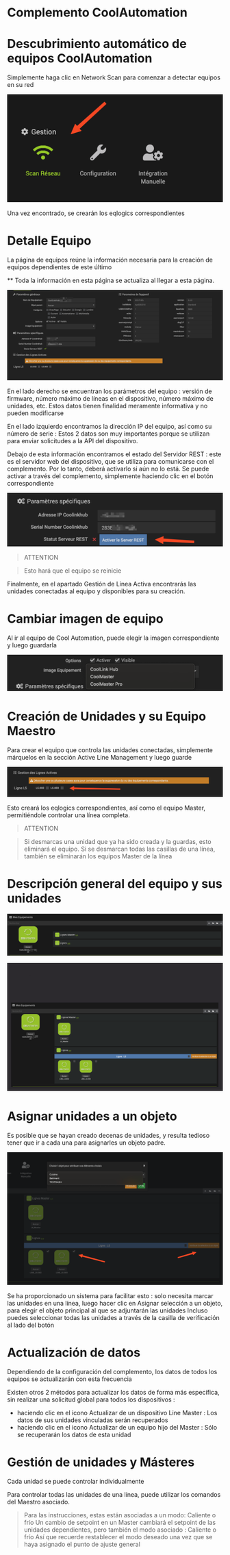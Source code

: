 # Complemento CoolAutomation




# Descubrimiento automático de equipos CoolAutomation


Simplemente haga clic en Network Scan para comenzar a detectar equipos en su red


![scanNetwok](./images/scanNetwork.png)


Una vez encontrado, se crearán los eqlogics correspondientes




# Detalle Equipo


La página de equipos reúne la información necesaria para la creación de equipos dependientes de este último

** Toda la información en esta página se actualiza al llegar a esta página.


![eqlogicMain](./images/eqlogicMain.png)

En el lado derecho se encuentran los parámetros del equipo : versión de firmware, número máximo de líneas en el dispositivo, número máximo de unidades, etc.
Estos datos tienen finalidad meramente informativa y no pueden modificarse



En el lado izquierdo encontramos la dirección IP del equipo, así como su número de serie : Estos 2 datos son muy importantes porque se utilizan para enviar solicitudes a la API del dispositivo. 


Debajo de esta información encontramos el estado del Servidor REST : este es el servidor web del dispositivo, que se utiliza para comunicarse con el complemento. Por lo tanto, deberá activarlo si aún no lo está. 
Se puede activar a través del complemento, simplemente haciendo clic en el botón correspondiente

![activateRestServer](./images/activateRestServer.png)

> ATTENTION

> Esto hará que el equipo se reinicie


Finalmente, en el apartado Gestión de Línea Activa encontrarás las unidades conectadas al equipo y disponibles para su creación.



# Cambiar imagen de equipo

Al ir al equipo de Cool Automation, puede elegir la imagen correspondiente y luego guardarla

![chooseImg](./images/chooseImg.png)


# Creación de Unidades y su Equipo Maestro

Para crear el equipo que controla las unidades conectadas, simplemente márquelos en la sección Active Line Management y luego guarde

![checkboxLines](./images/checkboxLines.png)

Esto creará los eqlogics correspondientes, así como el equipo Master, permitiéndole controlar una línea completa.

> ATTENTION

> Si desmarcas una unidad que ya ha sido creada y la guardas, esto eliminará el equipo. 
> Si se desmarcan todas las casillas de una línea, también se eliminarán los equipos Master de la línea


# Descripción general del equipo y sus unidades

![linesCreated](./images/linesCreated.png)


![detailsChilds](./images/detailsChilds.png)





# Asignar unidades a un objeto


Es posible que se hayan creado decenas de unidades, y resulta tedioso tener que ir a cada una para asignarles un objeto padre. 

![attribuateObjects](./images/attribuateObjects.png)

Se ha proporcionado un sistema para facilitar esto : solo necesita marcar las unidades en una línea, luego hacer clic en Asignar selección a un objeto, para elegir el objeto principal al que se adjuntarán las unidades
Incluso puedes seleccionar todas las unidades a través de la casilla de verificación al lado del botón



# Actualización de datos 


Dependiendo de la configuración del complemento, los datos de todos los equipos se actualizarán con esta frecuencia

Existen otros 2 métodos para actualizar los datos de forma más específica, sin realizar una solicitud global para todos los dispositivos :

- haciendo clic en el icono Actualizar de un dispositivo Line Master : Los datos de sus unidades vinculadas serán recuperados
- haciendo clic en el icono Actualizar de un equipo hijo del Master : Sólo se recuperarán los datos de esta unidad


# Gestión de unidades y Másteres


Cada unidad se puede controlar individualmente

Para controlar todas las unidades de una línea, puede utilizar los comandos del Maestro asociado. 

> Para las instrucciones, estas están asociadas a un modo: Caliente o frío
> Un cambio de setpoint en un Master cambiará el setpoint de las unidades dependientes, pero también el modo asociado : Caliente o frío
> Así que recuerde restablecer el modo deseado una vez que se haya asignado el punto de ajuste general




